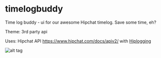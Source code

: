 # timelogbuddy
Time log buddy - ui for our awesome Hipchat timelog. Save some time, eh?

Theme: 3rd party api

Uses: Hipchat API https://www.hipchat.com/docs/apiv2/
with [Hiplogging](https://github.com/invernizzi/hiplogging/)

![alt tag](http://i.imgur.com/lFCh1QD.png)